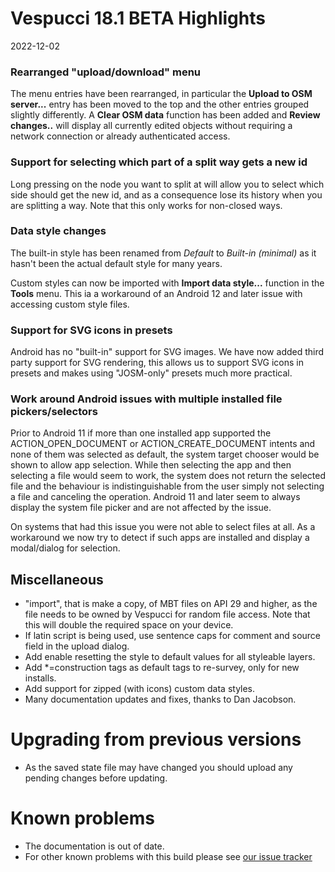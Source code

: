 # Vespucci 18.1 BETA Highlights

2022-12-02

### Rearranged "upload/download" menu

The menu entries have been rearranged, in particular the __Upload to OSM server...__ entry has been moved to the top and the other entries grouped slightly differently. A __Clear OSM data__  function has been added and __Review changes..__ will display all currently edited objects without requiring a network connection or already authenticated access.

### Support for selecting which part of a split way gets a new id

Long pressing on the node you want to split at will allow you to select which side should get the new id, and as a consequence lose its history when you are splitting a way. Note that this only works for non-closed ways.

### Data style changes

The built-in style has been renamed from _Default_ to _Built-in (minimal)_ as it hasn't been the actual default style for many years. 

Custom styles can now be imported with __Import data style...__ function in the __Tools__ menu. This ia a workaround of an Android 12 and later issue with accessing custom style files.
 
### Support for SVG icons in presets

Android has no "built-in" support for SVG images. We have now added third party support for SVG rendering, this allows us to support SVG icons in presets and makes using "JOSM-only" presets much more practical.

### Work around Android issues with multiple installed file pickers/selectors
 
Prior to Android 11 if more than one installed app supported the ACTION_OPEN_DOCUMENT or ACTION_CREATE_DOCUMENT intents and none of them was selected as default, the system target chooser would be shown to allow app selection. While then selecting the app and then selecting a file would seem to work, the system does not return the selected file and the behaviour is indistinguishable from the user simply not selecting a file and canceling the operation. Android 11 and later seem to always display the system file picker and are not affected by the issue.

On systems that had this issue you were not able to select files at all. As a workaround we now try to detect if such apps are installed and display a modal/dialog for selection.          

## Miscellaneous
 
- "import", that is make a copy, of MBT files on API 29 and higher, as the file needs to be owned by Vespucci for random file access. Note that this will double the required space on your device.
- If latin script is being used, use sentence caps for comment and source field in the upload dialog.
- Add enable resetting the style to default values for all styleable layers.
- Add *=construction tags as default tags to re-survey, only for new installs.
- Add support for zipped (with icons) custom data styles.
- Many documentation updates and fixes, thanks to Dan Jacobson.

# Upgrading from previous versions

* As the saved state file may have changed you should upload any pending changes before updating.

# Known problems

* The documentation is out of date.
* For other known problems with this build please see [our issue tracker](https://github.com/MarcusWolschon/osmeditor4android/issues)
